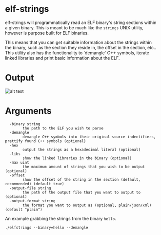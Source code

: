 # elf-strings
elf-strings will programmatically read an ELF binary's string sections within a given binary. This is meant to be much like the `strings` UNIX utility, however is purpose built for ELF binaries. 

This means that you can get suitable information about the strings within the binary, such as the section they reside in, the offset in the section, etc.. This utility also has the functionality to 'demangle' C++ symbols, iterate linked libraries and print basic information about the ELF.

# Output
![alt text](https://i.imgur.com/plIdQCF.png "example of demangled strings")

# Arguments
```
  -binary string
        the path to the ELF you wish to parse
  -demangle
        demangle C++ symbols into their original source indentifiers, prettify found C++ symbols (optional)
  -hex
        output the strings as a hexadecimal literal (optional)
  -libs
        show the linked libraries in the binary (optional)
  -max uint
        the maximum amount of strings that you wish to be output (optional)
  -offset
        show the offset of the string in the section (default, recommended) (default true)
  -output-file string
        the path of the output file that you want to output to (optional)
  -output-format string
        the format you want to output as (optional, plain/json/xml) (default "plain")
```

An example grabbing the strings from the binary `hello`.

```
./elfstrings --binary=hello --demangle
```
